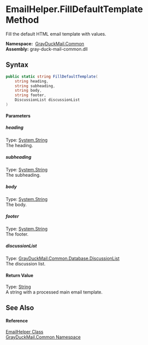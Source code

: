 EmailHelper.FillDefaultTemplate Method
======================================
Fill the default HTML email template with values.

  **Namespace:**  [GrayDuckMail.Common][1]  
  **Assembly:** gray-duck-mail-common.dll

Syntax
------

```csharp
public static string FillDefaultTemplate(
	string heading,
	string subheading,
	string body,
	string footer,
	DiscussionList discussionList
)
```

#### Parameters

##### *heading*
Type: [System.String][2]  
 The heading.

##### *subheading*
Type: [System.String][2]  
 The subheading.

##### *body*
Type: [System.String][2]  
 The body.

##### *footer*
Type: [System.String][2]  
 The footer.

##### *discussionList*
Type: [GrayDuckMail.Common.Database.DiscussionList][3]  
 The discussion list.

#### Return Value
Type: [String][2]  
 A string with a processed main email template. 

See Also
--------

#### Reference
[EmailHelper Class][4]  
[GrayDuckMail.Common Namespace][1]  

[1]: ../README.md
[2]: https://docs.microsoft.com/dotnet/api/system.string
[3]: ../../GrayDuckMail.Common.Database/DiscussionList/README.md
[4]: README.md